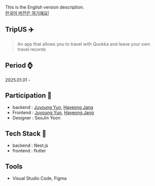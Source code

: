 This is the English version description. <br>
[한국어 버전은 여기예요!](./README-ko.md)

## TripUS ✈️  
> An app that allows you to travel with Quokka and leave your own travel records

## Period ⌚ 
2025.01.01 - 

## Participation 🤭
- backend : [Juyoung Yun](https://github.com/juyoung07), [Hayeong Jang](https://github.com/hayeong120)
- Frontend : [Juyoung Yun](https://github.com/juyoung07), [Hayeong Jang](https://github.com/hayeong120)
- Designer : SeoJin Yoon

## Tech Stack 🔨
- backend : Nest.js
- frontend : flutter

## Tools 
- Visual Studio Code, Figma

<!--
**Here are some ideas to get you started:**

🙋‍♀️ A short introduction - what is your organization all about?
🌈 Contribution guidelines - how can the community get involved?
👩‍💻 Useful resources - where can the community find your docs? Is there anything else the community should know?
🍿 Fun facts - what does your team eat for breakfast?
🧙 Remember, you can do mighty things with the power of [Markdown](https://docs.github.com/github/writing-on-github/getting-started-with-writing-and-formatting-on-github/basic-writing-and-formatting-syntax)
-->
